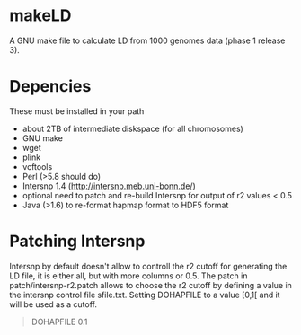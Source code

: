 makeLD
======
A GNU make file to calculate LD from 1000 genomes data (phase 1 release 3).

Depencies
==========
These must be installed in your path
  * about 2TB of intermediate diskspace (for all chromosomes)
  * GNU make
  * wget
  * plink
  * vcftools 
  * Perl (>5.8 should do)
  * Intersnp 1.4 (http://intersnp.meb.uni-bonn.de/)
  * optional need to patch and re-build Intersnp for output of r2 values < 0.5
  * Java (>1.6) to re-format hapmap format to HDF5 format

Patching Intersnp
==========

Intersnp by default doesn't allow to controll the r2 cutoff for generating the LD file, it is either all, but with more columns or 0.5. The patch in patch/intersnp-r2.patch allows to choose the r2 cutoff by defining a value in the intersnp control file sfile.txt. Setting DOHAPFILE to a value [0,1[ and it will be used as a cutoff.
 > DOHAPFILE 0.1

